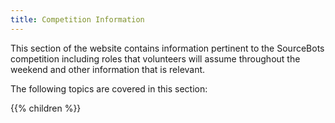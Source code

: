 ```yaml
---
title: Competition Information
---
```


This section of the website contains information pertinent to the SourceBots competition including roles that volunteers will assume throughout the weekend and other information that is relevant.

The following topics are covered in this section:

{{% children  %}}
